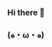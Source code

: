 ### Hi there 👋
### (๑・ω・๑)
<!--
**frahz/frahz** is a ✨ _special_ ✨ repository because its `README.md` (this file) appears on your GitHub profile.

Here are some ideas to get you started:

- 🔭 I’m currently working on ...
- 🌱 I’m currently learning ...
- 👯 I’m looking to collaborate on ...
- 🤔 I’m looking for help with ...
- 💬 Ask me about ...
- 📫 How to reach me: ...
- 😄 Pronouns: ...
- ⚡ Fun fact: ...
![Alt Text](https://media.giphy.com/media/H4E2Bad8aLcJsMFTlg/giphy.gif)
-->
<a rel="me" href="https://hachyderm.io/@frahz"/>

